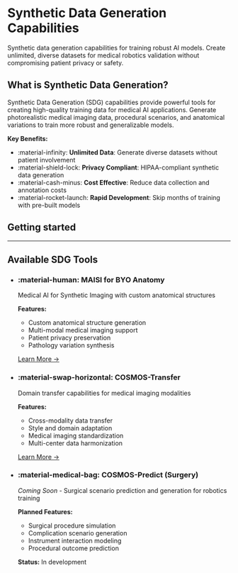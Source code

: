 # Synthetic Data Generation Capabilities

Synthetic data generation capabilities for training robust AI models. Create unlimited, diverse datasets for medical robotics validation without compromising patient privacy or safety.

## What is Synthetic Data Generation?

Synthetic Data Generation (SDG) capabilities provide powerful tools for creating high-quality training data for medical AI applications. Generate photorealistic medical imaging data, procedural scenarios, and anatomical variations to train more robust and generalizable models.

**Key Benefits:**

- :material-infinity: **Unlimited Data**: Generate diverse datasets without patient involvement
- :material-shield-lock: **Privacy Compliant**: HIPAA-compliant synthetic data generation
- :material-cash-minus: **Cost Effective**: Reduce data collection and annotation costs
- :material-rocket-launch: **Rapid Development**: Skip months of training with pre-built models


## Getting started

---

## Available SDG Tools

<div class="grid cards" markdown>

-   ### :material-human: **MAISI for BYO Anatomy**
    
    Medical AI for Synthetic Imaging with custom anatomical structures
    
    **Features:**
    
    - Custom anatomical structure generation
    - Multi-modal medical imaging support
    - Patient privacy preservation
    - Pathology variation synthesis

    [Learn More →](maisi.md)

-   ### :material-swap-horizontal: **COSMOS-Transfer**
    
    Domain transfer capabilities for medical imaging modalities
    
    **Features:**
    
    - Cross-modality data transfer
    - Style and domain adaptation
    - Medical imaging standardization
    - Multi-center data harmonization

    [Learn More →](cosmos-transfer.md)

-   ### :material-medical-bag: **COSMOS-Predict (Surgery)**
    
    *Coming Soon* - Surgical scenario prediction and generation for robotics training
    
    **Planned Features:**
    
    - Surgical procedure simulation
    - Complication scenario generation
    - Instrument interaction modeling
    - Procedural outcome prediction

    **Status:** In development

</div> 